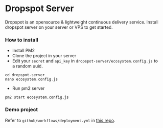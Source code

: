 # Dropspot Server
Dropspot is an opensource & lightweight continuous delivery service. Install dropspot server on your server or VPS to get started.

### How to install
- Install PM2
- Clone the project in your server
- Edit your ```secret``` and ```api_key``` in ```dropspot-server/ecosystem.config.js``` to a random uuid.
```
cd dropspot-server
nano ecosystem.config.js
```
- Run pm2 server
``` 
pm2 start ecosystem.config.js
```

### Demo project
Refer to ```github/workflows/deployment.yml``` in [this repo](https://github.com/mkhizeryounas/express).
